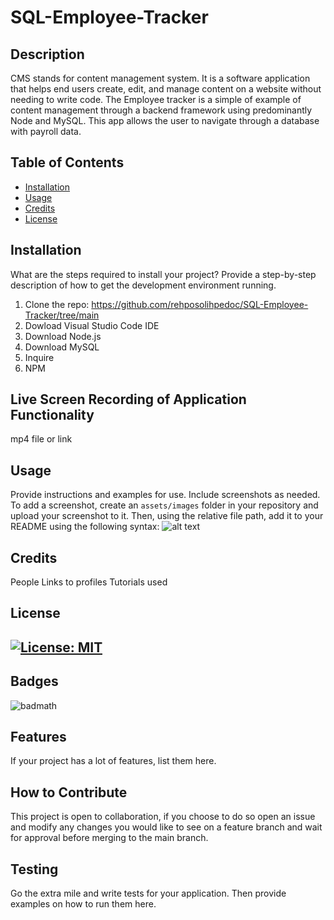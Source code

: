 # SQL-Employee-Tracker 

## Description
CMS stands for content management system. It is a software application that helps end users create, edit, and manage content on a website without needing to write code. The Employee tracker is a simple of example of content management through a backend framework using predominantly Node and MySQL. This app allows the user to navigate through a database with payroll data.

## Table of Contents 
- [Installation](#installation)
- [Usage](#usage)
- [Credits](#credits)
- [License](#license)

## Installation
What are the steps required to install your project? Provide a step-by-step description of how to get the development environment running.
1. Clone the repo: https://github.com/rehposolihpedoc/SQL-Employee-Tracker/tree/main
2. Dowload Visual Studio Code IDE
3. Download Node.js
4. Download MySQL
5. Inquire 
6. NPM



## Live Screen Recording of Application Functionality
mp4 file or link

## Usage
Provide instructions and examples for use. Include screenshots as needed.
To add a screenshot, create an `assets/images` folder in your repository and upload your screenshot to it. Then, using the relative file path, add it to your README using the following syntax:
![alt text](assets/images/screenshot.png)

## Credits
People
Links to profiles
Tutorials used

## License
[![License: MIT](https://img.shields.io/badge/License-MIT-yellow.svg)](https://opensource.org/licenses/MIT)
---

## Badges
![badmath](https://img.shields.io/github/languages/top/nielsenjared/badmath)

## Features
If your project has a lot of features, list them here.

## How to Contribute
This project is open to collaboration, if you choose to do so open an issue and modify any changes you would like to see on a feature branch and wait for approval before merging to the main branch.

## Testing
Go the extra mile and write tests for your application. Then provide examples on how to run them here.
